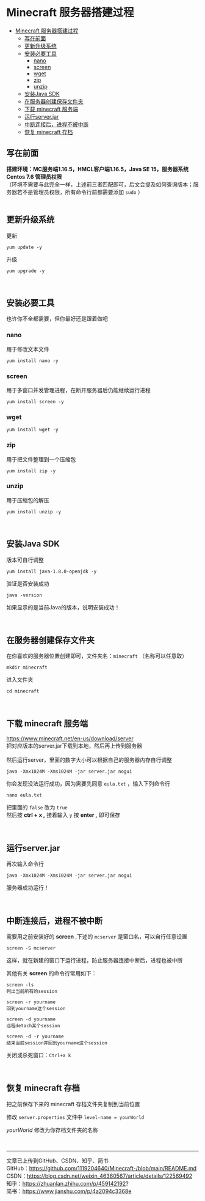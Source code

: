 # Minecraft 服务器搭建过程
<!-- @[TOC](文章目录) -->
- [Minecraft 服务器搭建过程](#minecraft-服务器搭建过程)
  - [写在前面](#写在前面)
  - [更新升级系统](#更新升级系统)
  - [安装必要工具](#安装必要工具)
    - [nano](#nano)
    - [screen](#screen)
    - [wget](#wget)
    - [zip](#zip)
    - [unzip](#unzip)
  - [安装Java SDK](#安装java-sdk)
  - [在服务器创建保存文件夹](#在服务器创建保存文件夹)
  - [下载 minecraft 服务端](#下载-minecraft-服务端)
  - [运行server.jar](#运行serverjar)
  - [中断连接后，进程不被中断](#中断连接后进程不被中断)
  - [恢复 minecraft 存档](#恢复-minecraft-存档)

## 写在前面
**搭建环境：MC服务端1.16.5，HMCL客户端1.16.5，Java SE 15，服务器系统 Centos 7.6 管理员权限**  
（环境不需要与此完全一样，上述前三者匹配即可，后文会提及如何查询版本；服务器若不是管理员权限，所有命令行前都需要添加 `sudo` ）  
<br>

## 更新升级系统 
更新

    yum update -y

升级

    yum upgrade -y
<br>

## 安装必要工具
也许你不全都需要，但你最好还是跟着做吧
### nano
用于修改文本文件

    yum install nano -y
### screen
用于多窗口并发管理进程，在断开服务器后仍能继续运行进程

    yum install screen -y
### wget

    yum install wget -y
### zip
用于把文件整理到一个压缩包

    yum install zip -y
### unzip
用于压缩包的解压

    yum install unzip -y
<br>

## 安装Java SDK
版本可自行调整

    yum install java-1.8.0-openjdk -y
验证是否安装成功

    java -version
如果显示的是当前Java的版本，说明安装成功！

<br>

## 在服务器创建保存文件夹
在你喜欢的服务器位置创建即可，文件夹名：`minecraft`
（名称可以任意取）

    mkdir minecraft
进入文件夹

    cd minecraft

<br>

## 下载 minecraft 服务端
https://www.minecraft.net/en-us/download/server  
把对应版本的server.jar下载到本地，然后再上传到服务器  
<br>
然后运行server，里面的数字大小可以根据自己的服务器内存自行调整

    java -Xmx1024M -Xms1024M -jar server.jar nogui
你会发现没法运行成功，因为需要先同意 `eula.txt` ，输入下列命令行

    nano eula.txt
把里面的 `false` 改为 `true`  
然后按 **ctrl + x ,** 接着输入 `y` 按 **enter ,** 即可保存

<br>

## 运行server.jar
再次输入命令行

    java -Xmx1024M -Xms1024M -jar server.jar nogui

服务器成功运行！

<br>

## 中断连接后，进程不被中断
需要用之前安装好的 **screen** ,下述的 `mcserver` 是窗口名，可以自行任意设置

    screen -S mcserver
这样，就在新建的窗口下运行进程，防止服务器连接中断后，进程也被中断

其他有关 **screen** 的命令行常用如下：  

    screen -ls 
    列出当前所有的session

    screen -r yourname 
    回到yourname这个session
    
    screen -d yourname 
    远程detach某个session

    screen -d -r yourname
    结束当前session并回到yourname这个session

关闭或杀死窗口：`Ctrl+a k`

<br>

## 恢复 minecraft 存档
把之前保存下来的 minecraft 存档文件夹复制到当前位置  

修改 `server.properties` 文件中 `level-name = yourWorld`  

_yourWorld_ 修改为你存档文件夹的名称

<br>

---
文章已上传到GitHub、CSDN、知乎、简书  
GitHub：https://github.com/1119204640/Minecraft-/blob/main/README.md  
CSDN：https://blog.csdn.net/weixin_46360567/article/details/122569492  
知乎：https://zhuanlan.zhihu.com/p/459142192?  
简书：https://www.jianshu.com/p/4a2094c3368e 
